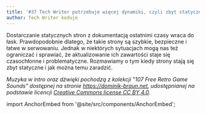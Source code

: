 ```yaml
---
title: '#37 Tech Writer potrzebuje więcej dynamiki, czyli zbyt statyczne strony z dokumentacją'
author: Tech Writer koduje
---
```


Dostarczanie statycznych stron z dokumentacją ostatnimi czasy wraca do łask. Prawdopodobnie dlatego, że takie strony są szybkie, bezpieczne i łatwe w serwowaniu. Jednak w niektórych sytuacjach mogą nas też ograniczać i sprawiać, że aktualizowanie ich zawartości staje się czasochłonne i problematyczne. Rozmawiamy o tym kiedy strony stają się zbyt statyczne i jak można temu zaradzić.

_Muzyka w intro oraz dźwięki pochodzą z kolekcji "107 Free Retro Game Sounds" dostępnej na stronie <https://dominik-braun.net>, udostępnianej na podstawie
licencji [Creative Commons license CC BY 4.0](https://creativecommons.org/licenses/by/4.0/)._

import AnchorEmbed from '@site/src/components/AnchorEmbed';

<AnchorEmbed episodeId="37-Tech-Writer-potrzebuje-wicej-dynamiki--czyli-zbyt-statyczne-strony-z-dokumentacj-e1b4hht" />
